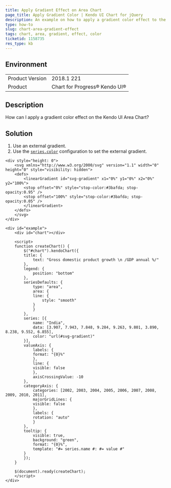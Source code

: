 ```yaml
---
title: Apply Gradient Effect on Area Chart
page_title: Apply Gradient Color | Kendo UI Chart for jQuery
description: An example on how to apply a gradient color effect to the Kendo UI Area Chart.
type: how-to
slug: chart-area-gradient-effect
tags: chart, area, gradient, effect, color
ticketid: 1158735
res_type: kb
---
```


## Environment

<table>
	<tr>
		<td>Product Version</td>
		<td>2018.1 221</td>
	</tr>
	<tr>
		<td>Product</td>
		<td>Chart for Progress® Kendo UI®</td>
	</tr>
</table>

## Description

How can I apply a gradient color effect on the Kendo UI Area Chart?

## Solution

1. Use an external gradient.
1. Use the [`series.color`](https://docs.telerik.com/kendo-ui/api/javascript/dataviz/ui/chart/configuration/series.color) configuration to set the external gradient.

```dojo
<div style="height: 0">
	<svg xmlns="http://www.w3.org/2000/svg" version="1.1" width="0" height="0" style="visibility: hidden">
	<defs>
		<linearGradient id="svg-gradient" x1="0%" y1="0%" x2="0%" y2="100%">
		<stop offset="0%" style="stop-color:#3bafda; stop-opacity:0.95" />
		<stop offset="100%" style="stop-color:#3bafda; stop-opacity:0.05" />
		</linearGradient>
	</defs>
	</svg>
</div>

<div id="example">
	<div id="chart"></div>

	<script>
	function createChart() {
		$("#chart").kendoChart({
		title: {
			text: "Gross domestic product growth \n /GDP annual %/"
		},
		legend: {
			position: "bottom"
		},
		seriesDefaults: {
			type: "area",
			area: {
			line: {
				style: "smooth"
			}
			}
		},
		series: [{
			name: "India",
			data: [3.907, 7.943, 7.848, 9.284, 9.263, 9.801, 3.890, 8.238, 9.552, 6.855],
			color: "url(#svg-gradient)"
		}],
		valueAxis: {
			labels: {
			format: "{0}%"
			},
			line: {
			visible: false
			},
			axisCrossingValue: -10
		},
		categoryAxis: {
			categories: [2002, 2003, 2004, 2005, 2006, 2007, 2008, 2009, 2010, 2011],
			majorGridLines: {
			visible: false
			},
			labels: {
			rotation: "auto"
			}
		},
		tooltip: {
			visible: true,
			background: "green",
			format: "{0}%",
			template: "#= series.name #: #= value #"
		}
		});
	}

	$(document).ready(createChart);
	</script>
</div>
```
